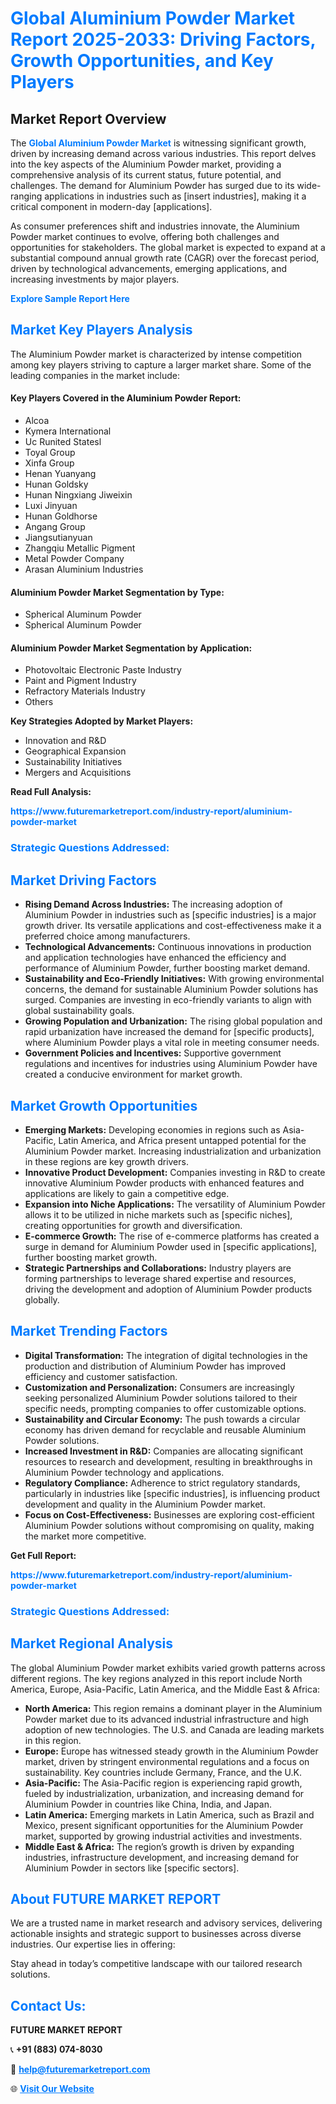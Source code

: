 <h1 style="color: #007BFF;">Global Aluminium Powder Market Report 2025-2033: Driving Factors, Growth Opportunities, and Key Players</h1>

<section id="overview">
<h2>Market Report Overview</h2>
<p>The <a href="https://www.futuremarketreport.com/industry-report/aluminium-powder-market" style="color: #007BFF; text-decoration: none;"><strong>Global Aluminium Powder Market</strong></a> is witnessing significant growth, driven by increasing demand across various industries. This report delves into the key aspects of the Aluminium Powder market, providing a comprehensive analysis of its current status, future potential, and challenges. The demand for Aluminium Powder has surged due to its wide-ranging applications in industries such as [insert industries], making it a critical component in modern-day [applications].</p>
<p>As consumer preferences shift and industries innovate, the Aluminium Powder market continues to evolve, offering both challenges and opportunities for stakeholders. The global market is expected to expand at a substantial compound annual growth rate (CAGR) over the forecast period, driven by technological advancements, emerging applications, and increasing investments by major players.</p>
</section>

<section id="overview">
<p><a href="https://www.futuremarketreport.com/request-sample/reportId=30225" style="color: #007BFF; text-decoration: none;"><strong>Explore Sample Report Here</strong></a></p>
</section>

<section id="key-players">
<h2 style="color: #007BFF;">Market Key Players Analysis</h2>
<p>The Aluminium Powder market is characterized by intense competition among key players striving to capture a larger market share. Some of the leading companies in the market include:</p>
<h4>Key Players Covered in the Aluminium Powder Report:</h4>
<ul><li>Alcoa</li><li>Kymera International</li><li>Uc Runited Statesl</li><li>Toyal Group</li><li>Xinfa Group</li><li>Henan Yuanyang</li><li>Hunan Goldsky</li><li>Hunan Ningxiang Jiweixin</li><li>Luxi Jinyuan</li><li>Hunan Goldhorse</li><li>Angang Group</li><li>Jiangsutianyuan</li><li>Zhangqiu Metallic Pigment</li><li>Metal Powder Company</li><li>Arasan Aluminium Industries</li></ul>
<h4>Aluminium Powder Market Segmentation by Type:</h4>
<ul><li>Spherical Aluminum Powder</li><li>Spherical Aluminum Powder</li></ul>

<h4>Aluminium Powder Market Segmentation by Application:</h4>
<ul><li>Photovoltaic Electronic Paste Industry</li><li>Paint and Pigment Industry</li><li>Refractory Materials Industry</li><li>Others</li></ul>
<p><strong>Key Strategies Adopted by Market Players:</strong></p>
<ul>
<li>Innovation and R&D</li>
<li>Geographical Expansion</li>
<li>Sustainability Initiatives</li>
<li>Mergers and Acquisitions</li>
</ul>
</section>

<section>
<p><strong>Read Full Analysis: </strong></p><a href="https://www.futuremarketreport.com/industry-report/aluminium-powder-market" style="color: #007BFF; text-decoration: none;"><strong>https://www.futuremarketreport.com/industry-report/aluminium-powder-market</strong></a>
<h3 style="color: #007BFF;">Strategic Questions Addressed:</h3>
</section>

<section id="driving-factors">
<h2 style="color: #007BFF;">Market Driving Factors</h2>
<ul>
<li><strong>Rising Demand Across Industries:</strong> The increasing adoption of Aluminium Powder in industries such as [specific industries] is a major growth driver. Its versatile applications and cost-effectiveness make it a preferred choice among manufacturers.</li>
<li><strong>Technological Advancements:</strong> Continuous innovations in production and application technologies have enhanced the efficiency and performance of Aluminium Powder, further boosting market demand.</li>
<li><strong>Sustainability and Eco-Friendly Initiatives:</strong> With growing environmental concerns, the demand for sustainable Aluminium Powder solutions has surged. Companies are investing in eco-friendly variants to align with global sustainability goals.</li>
<li><strong>Growing Population and Urbanization:</strong> The rising global population and rapid urbanization have increased the demand for [specific products], where Aluminium Powder plays a vital role in meeting consumer needs.</li>
<li><strong>Government Policies and Incentives:</strong> Supportive government regulations and incentives for industries using Aluminium Powder have created a conducive environment for market growth.</li>
</ul>
</section>

<section id="growth-opportunities">
<h2 style="color: #007BFF;">Market Growth Opportunities</h2>
<ul>
<li><strong>Emerging Markets:</strong> Developing economies in regions such as Asia-Pacific, Latin America, and Africa present untapped potential for the Aluminium Powder market. Increasing industrialization and urbanization in these regions are key growth drivers.</li>
<li><strong>Innovative Product Development:</strong> Companies investing in R&D to create innovative Aluminium Powder products with enhanced features and applications are likely to gain a competitive edge.</li>
<li><strong>Expansion into Niche Applications:</strong> The versatility of Aluminium Powder allows it to be utilized in niche markets such as [specific niches], creating opportunities for growth and diversification.</li>
<li><strong>E-commerce Growth:</strong> The rise of e-commerce platforms has created a surge in demand for Aluminium Powder used in [specific applications], further boosting market growth.</li>
<li><strong>Strategic Partnerships and Collaborations:</strong> Industry players are forming partnerships to leverage shared expertise and resources, driving the development and adoption of Aluminium Powder products globally.</li>
</ul>
</section>

<section id="trending-factors">
<h2 style="color: #007BFF;">Market Trending Factors</h2>
<ul>
<li><strong>Digital Transformation:</strong> The integration of digital technologies in the production and distribution of Aluminium Powder has improved efficiency and customer satisfaction.</li>
<li><strong>Customization and Personalization:</strong> Consumers are increasingly seeking personalized Aluminium Powder solutions tailored to their specific needs, prompting companies to offer customizable options.</li>
<li><strong>Sustainability and Circular Economy:</strong> The push towards a circular economy has driven demand for recyclable and reusable Aluminium Powder solutions.</li>
<li><strong>Increased Investment in R&D:</strong> Companies are allocating significant resources to research and development, resulting in breakthroughs in Aluminium Powder technology and applications.</li>
<li><strong>Regulatory Compliance:</strong> Adherence to strict regulatory standards, particularly in industries like [specific industries], is influencing product development and quality in the Aluminium Powder market.</li>
<li><strong>Focus on Cost-Effectiveness:</strong> Businesses are exploring cost-efficient Aluminium Powder solutions without compromising on quality, making the market more competitive.</li>
</ul>
</section>

<section>
<p><strong>Get Full Report: </strong></p><a href="https://www.futuremarketreport.com/industry-report/aluminium-powder-market" style="color: #007BFF; text-decoration: none;"><strong>https://www.futuremarketreport.com/industry-report/aluminium-powder-market</strong></a>
<h3 style="color: #007BFF;">Strategic Questions Addressed:</h3>
</section>


<section id="regional-analysis">
<h2 style="color: #007BFF;">Market Regional Analysis</h2>
<p>The global Aluminium Powder market exhibits varied growth patterns across different regions. The key regions analyzed in this report include North America, Europe, Asia-Pacific, Latin America, and the Middle East & Africa:</p>
<ul>
<li><strong>North America:</strong> This region remains a dominant player in the Aluminium Powder market due to its advanced industrial infrastructure and high adoption of new technologies. The U.S. and Canada are leading markets in this region.</li>
<li><strong>Europe:</strong> Europe has witnessed steady growth in the Aluminium Powder market, driven by stringent environmental regulations and a focus on sustainability. Key countries include Germany, France, and the U.K.</li>
<li><strong>Asia-Pacific:</strong> The Asia-Pacific region is experiencing rapid growth, fueled by industrialization, urbanization, and increasing demand for Aluminium Powder in countries like China, India, and Japan.</li>
<li><strong>Latin America:</strong> Emerging markets in Latin America, such as Brazil and Mexico, present significant opportunities for the Aluminium Powder market, supported by growing industrial activities and investments.</li>
<li><strong>Middle East & Africa:</strong> The region’s growth is driven by expanding industries, infrastructure development, and increasing demand for Aluminium Powder in sectors like [specific sectors].</li>
</ul>
</section>

<footer>
<h2 style="color: #007BFF;">About FUTURE MARKET REPORT</h2>
<p>We are a trusted name in market research and advisory services, delivering actionable insights and strategic support to businesses across diverse industries. Our expertise lies in offering:</p>

<p>Stay ahead in today’s competitive landscape with our tailored research solutions.</p>

<h2 style="color: #007BFF;">Contact Us:</h2>
<p><strong>FUTURE MARKET REPORT</strong></p>
<p>📞 <strong>+91 (883) 074-8030</strong></p>
<p>📧 <strong><a href="mailto:help@futuremarketreport.com" style="color: #007BFF;">help@futuremarketreport.com</a></strong></p>
<p>🌐 <strong><a href="https://www.futuremarketreport.com/" style="color: #007BFF;">Visit Our Website</a></strong></p>
</footer>